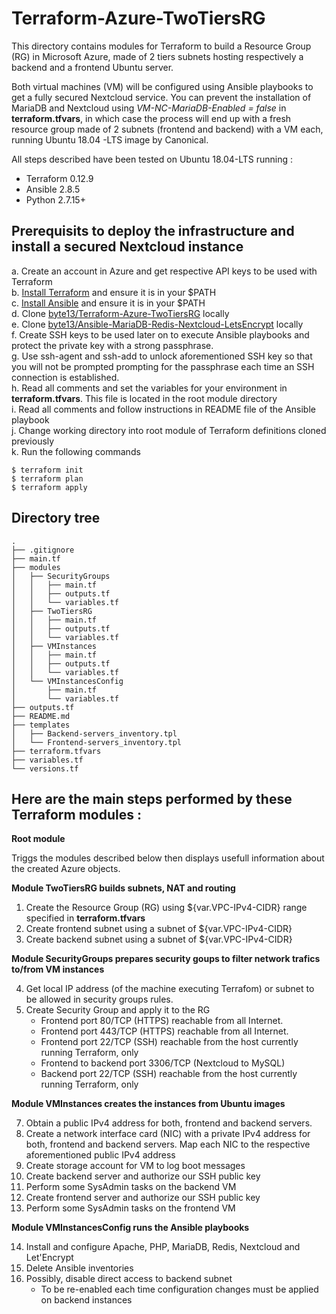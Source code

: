 # Terraform-Azure-TwoTiersRG
This directory contains modules for Terraform to build a Resource Group (RG) in Microsoft Azure, made of 2 tiers subnets hosting respectively a backend and a frontend Ubuntu server. 

Both virtual machines (VM) will be configured using Ansible playbooks to get a fully secured Nextcloud service.
You can prevent the installation of MariaDB and Nextcloud using *VM-NC-MariaDB-Enabled = false* in **terraform.tfvars**, in which case the process will end up with a fresh resource group made of 2 subnets (frontend and backend) with a VM each, running Ubuntu 18.04
-LTS image by Canonical.

All steps described have been tested on Ubuntu 18.04-LTS running :
- Terraform 0.12.9
- Ansible 2.8.5
- Python 2.7.15+

## Prerequisits to deploy the infrastructure and install a secured Nextcloud instance

a. Create an account in Azure and get respective API keys to be used with Terraform \
b. [Install Terraform](https://askubuntu.com/questions/983351/how-to-install-terraform-in-ubuntu#983352) and ensure it is in your $PATH \
c. [Install Ansible](https://linuxhandbook.com/install-ansible-linux/) and ensure it is in your $PATH \
d. Clone [byte13/Terraform-Azure-TwoTiersRG](https://github.com/byte13/Terraform-Azure-TwoTiersRG) locally \
e. Clone [byte13/Ansible-MariaDB-Redis-Nextcloud-LetsEncrypt](https://github.com/byte13/Ansible-MariaDB-Redis-Nextcloud-LetsEncrypt) locally \
f. Create SSH keys to be used later on to execute Ansible playbooks and protect the private key with a strong passphrase. \
g. Use ssh-agent and ssh-add to unlock aforementioned SSH key so that you will not be prompted prompting for the passphrase each time an SSH connection is established. \
h. Read all comments and set the variables for your environment in **terraform.tfvars**. This file is located in the root module directory \
i. Read all comments and follow instructions in README file of the Ansible playbook \
j. Change working directory into root module of Terraform definitions cloned previously \
k. Run the following commands

```
$ terraform init
$ terraform plan
$ terraform apply
```


## Directory tree

```
.
├── .gitignore
├── main.tf
├── modules
│   ├── SecurityGroups
│   │   ├── main.tf
│   │   ├── outputs.tf
│   │   └── variables.tf
│   ├── TwoTiersRG
│   │   ├── main.tf
│   │   ├── outputs.tf
│   │   └── variables.tf
│   ├── VMInstances
│   │   ├── main.tf
│   │   ├── outputs.tf
│   │   └── variables.tf
│   └── VMInstancesConfig
│       ├── main.tf
│       └── variables.tf
├── outputs.tf
├── README.md
├── templates
│   ├── Backend-servers_inventory.tpl
│   └── Frontend-servers_inventory.tpl
├── terraform.tfvars
├── variables.tf
└── versions.tf
```

## Here are the main steps performed by these Terraform modules :

**Root module**

Triggs the modules described below then displays usefull information about the created Azure objects. 


**Module TwoTiersRG builds subnets, NAT and routing**

 1. Create the Resource Group (RG) using ${var.VPC-IPv4-CIDR} range specified in **terraform.tfvars**
 2. Create frontend subnet using a subnet of ${var.VPC-IPv4-CIDR} 
 3. Create backend subnet using a subnet of ${var.VPC-IPv4-CIDR}

**Module SecurityGroups prepares security goups to filter network trafics to/from VM instances**

 4. Get local IP address (of the machine executing Terrafom) or subnet to be allowed in security groups rules.
 5. Create Security Group and apply it to the RG 
     - Frontend port 80/TCP (HTTPS) reachable from all Internet.
     - Frontend port 443/TCP (HTTPS) reachable from all Internet.
     - Frontend port 22/TCP (SSH) reachable from the host currently running Terraform, only 
     - Frontend to backend port 3306/TCP (Nextcloud to MySQL) 
     - Backend port 22/TCP (SSH) reachable from the host currently running Terraform, only 

**Module VMInstances creates the instances from Ubuntu images**

 7. Obtain a public IPv4 address for both, frontend and backend servers.
 8. Create a network interface card (NIC) with a private IPv4 address for both, frontend and backend servers. Map each NIC to the respective aforementioned public IPv4 address
 9. Create storage account for VM to log boot messages
10. Create backend server and authorize our SSH public key
11. Perform some SysAdmin tasks on the backend VM
12. Create frontend server and authorize our SSH public key
13. Perform some SysAdmin tasks on the frontend VM

**Module VMInstancesConfig runs the Ansible playbooks**

14. Install and configure Apache, PHP, MariaDB, Redis, Nextcloud and Let'Encrypt
15. Delete Ansible inventories
16. Possibly, disable direct access to backend subnet
    - To be re-enabled each time configuration changes must be applied on backend instances

